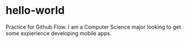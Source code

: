 # hello-world
Practice for Github Flow.
I am a Computer Science major looking to get some expierience developing mobile apps.
